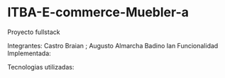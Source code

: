 # ITBA-E-commerce-Muebler-a
Proyecto fullstack

Integrantes:
Castro Braian ;
Augusto Almarcha
Badino Ian
Funcionalidad Implementada:

Tecnologias utilizadas:
